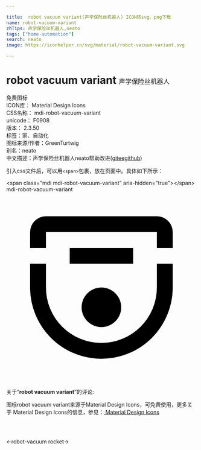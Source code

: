 ```yaml
---

title:  robot vacuum variant(声学保险丝机器人) ICON转svg、png下载
name: robot-vacuum-variant
zhTips: 声学保险丝机器人,neato
tags: ["home-automation"]
search: neato
image: https://iconhelper.cn/svg/material/robot-vacuum-variant.svg

---
```


# robot vacuum variant  <small style="font-size: 60%;font-weight: 100">声学保险丝机器人</small>


<div class="detail-page">
<p>
<span><span class="badge-success badge">免费图标</span> </span>
<br/>
<span>
ICON库：
<span class="badge-secondary badge">Material Design Icons</span> 
</span>
<br/>
<span>
CSS名称：
<span class="badge-secondary badge">mdi-robot-vacuum-variant</span> 
</span>
<br/>
<span>
unicode：
<span class="badge-secondary badge">F0908</span> 
<copy-btn content='F0908' btn-title=""></copy-btn>
<copy-btn :content='String.fromCodePoint(parseInt("F0908", 16))' btn-title="复制U"></copy-btn>
</span>
<br/>
<span>
版本：
<span class="badge-secondary badge">2.3.50</span> 
</span><br/><span>标签：<span class="badge-light badge"><router-link to="/tags/home-automation.html">家、自动化</router-link></span></span>
<br/>
<span>图标来源/作者：<span class="badge-light badge">GreenTurtwig</span></span> 
<br/>
<span>别名：<span class="badge-light badge">neato</span></span><br/><span class="zh-detail">中文描述：<span class="badge-primary badge">声学保险丝机器人</span><span class="badge-primary badge">neato</span><span class="help-link"><span>帮助改进</span>(<a href="https://gitee.com/liuwave/icon-helper/edit/master/json/material/robot-vacuum-variant.json" target="_blank" rel="noopener noreferrer">gitee</a><a href="https://github.com/liuwave/icon-helper/edit/master/json/material/robot-vacuum-variant.json" target="_blank" rel="noopener noreferrer">github</a></span>)</span><br/>
</p>
</div>
<div class="alert alert-dark">
  <i class="mdi mdi-robot-vacuum-variant mdi-48px"></i>
  <i class="mdi mdi-robot-vacuum-variant mdi-36px"></i>
  <i class="mdi mdi-robot-vacuum-variant mdi-24px"></i>
  <i class="mdi mdi-robot-vacuum-variant mdi-18px"></i>
</div>
<div>
  <p>引入css文件后，可以用<code>&lt;span&gt;</code>包裹，放在页面中。具体如下所示：    
  </p>
  <div class="alert alert-primary" style="font-size: 14px">
    &lt;span class="mdi mdi-robot-vacuum-variant" aria-hidden="true"&gt;&lt;/span&gt;
    <copy-btn content='<span class="mdi mdi-robot-vacuum-variant" aria-hidden="true"></span>'></copy-btn>
  </div>
  <div class="alert alert-secondary">
    <i class="mdi mdi-robot-vacuum-variant"
    style="font-size: 24px"
    aria-hidden="true"></i> mdi-robot-vacuum-variant
    <copy-btn content="mdi-robot-vacuum-variant" btn-title="复制图标名称"></copy-btn>
  </div>
</div>
<div id="svg" class="svg-wrap">
<svg xmlns="http://www.w3.org/2000/svg" viewBox="0 0 24 24"><path d="M5,3A2,2 0 0,0 3,5V7H5V5H19V7H21V5A2,2 0 0,0 19,3H5M8,7V9H16V7H8M3,9V12A9,9 0 0,0 12,21A9,9 0 0,0 21,12V9H19V12A7,7 0 0,1 12,19A7,7 0 0,1 5,12V9H3M12,12A2.5,2.5 0 0,0 9.5,14.5A2.5,2.5 0 0,0 12,17A2.5,2.5 0 0,0 14.5,14.5A2.5,2.5 0 0,0 12,12Z" /></svg>
</div>
<detail full-name='mdi-robot-vacuum-variant'></detail>
<div class="icon-detail__container">
<p>关于“<b>robot vacuum variant</b>”的评论:</p>
</div>
<Vssue title="关于“robot vacuum variant”的评论" />    
<div><p>图标robot vacuum variant来源于Material Design Icons，可免费使用，更多关于 Material Design Icons的信息，参见：<a target="_blank" href="https://iconhelper.cn/material.html"> Material Design Icons</a>
</p></div>

<div style="padding:2rem 0 " class="page-nav"><p class="inner"><span class="prev">←<router-link to="/icon/robot-vacuum.html">robot-vacuum</router-link></span> <span class="next"><router-link to="/icon/rocket.html">rocket</router-link>→</span></p></div>

